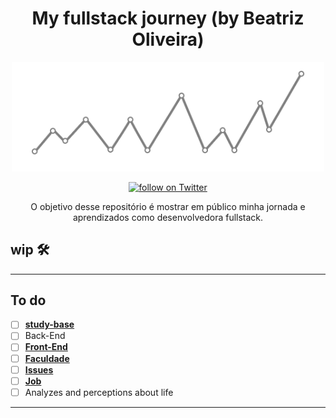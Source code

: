 <h1 align="center">
My fullstack journey (by Beatriz Oliveira)
</h1>

<p align="center">
    <img width="500" src="./img/banner.png" />
</p>

<p align="center">
<a href="https://twitter.com/intent/follow?screen_name=biantris_">
   <img src="https://img.shields.io/twitter/follow/biantris_?style=social&logo=twitter"
    alt="follow on Twitter"></a>
</p>

<p align="center">
O objetivo desse repositório é mostrar em público minha jornada e aprendizados como desenvolvedora fullstack.
</p>

## wip 🛠️

---
## To do
- [ ] [**study-base**](https://gist.github.com/beatrizoliveiira/698cf1e4c2a9a677e3c96bfd15f1fd54)
- [ ] Back-End
- [ ] [**Front-End**](https://github.com/beatrizoliveiira/my-fullstack-journey/blob/master/src/front-end/front-end.md)
- [ ] [**Faculdade**](https://github.com/beatrizoliveiira/my-fullstack-journey/blob/master/src/faculdade/faculdade.md)
- [ ] [**Issues**](https://github.com/beatrizoliveiira/my-fullstack-journey/blob/master/src/issues/issues.md)
- [ ] [**Job**](https://github.com/beatrizoliveiira/my-fullstack-journey/blob/master/src/job/job.md)
- [ ] Analyzes and perceptions about life
---

